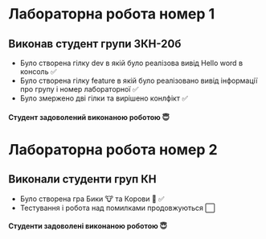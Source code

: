 # Лабораторна робота номер 1
## Виконав студент групи 3КН-20б
* Було створена гілку dev в якій було реалізова вивід Hello word в консоль :white_check_mark:
* Було створена гілку feature в якій було реалізовано вивід інформації про групу і номер лабораторної :white_check_mark:
* Було змержено дві гілки та вирішено конлфікт :white_check_mark:

#### Студент задоволений виконаною роботою :innocent:
# Лабораторна робота номер 2
## Виконали студенти груп КН
* Було створена гра Бики :cow: та Корови :cow2: :white_check_mark:
* Тестування і робота над помилками продовжуються :white_large_square:

#### Студенти задоволені виконаною роботою :innocent:
